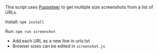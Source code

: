 This script uses [Puppeteer](https://pptr.dev/) to get multiple size screenshots from a list of URLs.

Install: `npm install`

Run: `npm run screenshot`

- Add each URL as a new line in urls.txt
- Browser sizes can be edited in `screenshot.js`
